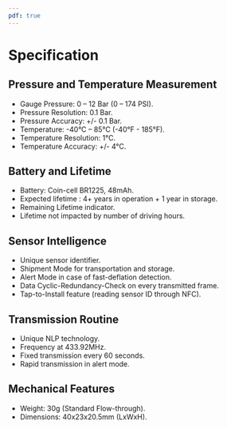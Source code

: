 ```yaml
---
pdf: true
---
```


# Specification

## Pressure and Temperature Measurement

- Gauge Pressure: 0 – 12 Bar (0 – 174 PSI).
- Pressure Resolution: 0.1 Bar.
- Pressure Accuracy: +/- 0.1 Bar.
- Temperature: -40°C – 85°C (-40°F - 185°F).
- Temperature Resolution: 1°C.
- Temperature Accuracy: +/- 4°C.

## Battery and Lifetime

- Battery: Coin-cell BR1225, 48mAh.
- Expected lifetime : 4+ years in operation + 1 year in storage.
- Remaining Lifetime indicator.
- Lifetime not impacted by number of driving hours.

## Sensor Intelligence

- Unique sensor identifier.
- Shipment Mode for transportation and storage.
- Alert Mode in case of fast-deflation detection.
- Data Cyclic-Redundancy-Check on every transmitted frame.
- Tap-to-Install feature (reading sensor ID through NFC).

## Transmission Routine

- Unique NLP technology.
- Frequency at 433.92MHz.
- Fixed transmission every 60 seconds.
- Rapid transmission in alert mode.

## Mechanical Features

- Weight: 30g (Standard Flow-through).
- Dimensions: 40x23x20.5mm (LxWxH).
